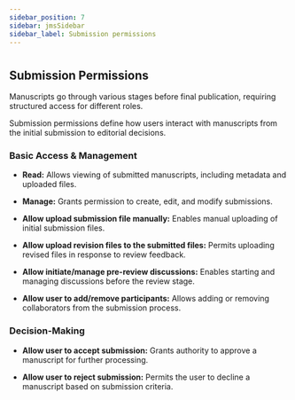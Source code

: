 ```yaml
---
sidebar_position: 7
sidebar: jmsSidebar
sidebar_label: Submission permissions  
---
```

#

## Submission Permissions

Manuscripts go through various stages before final publication, requiring structured access for different roles.  

Submission permissions define how users interact with manuscripts from the initial submission to editorial decisions.

### Basic Access & Management

- **Read:** Allows viewing of submitted manuscripts, including metadata and uploaded files.

- **Manage:** Grants permission to create, edit, and modify submissions.

- **Allow upload submission file manually:** Enables manual uploading of initial submission files.

- **Allow upload revision files to the submitted files:** Permits uploading revised files in response to review feedback.

- **Allow initiate/manage pre-review discussions:** Enables starting and managing discussions before the review stage.

- **Allow user to add/remove participants:** Allows adding or removing collaborators from the submission process.

### Decision-Making

- **Allow user to accept submission:** Grants authority to approve a manuscript for further processing.

- **Allow user to reject submission:** Permits the user to decline a manuscript based on submission criteria.
